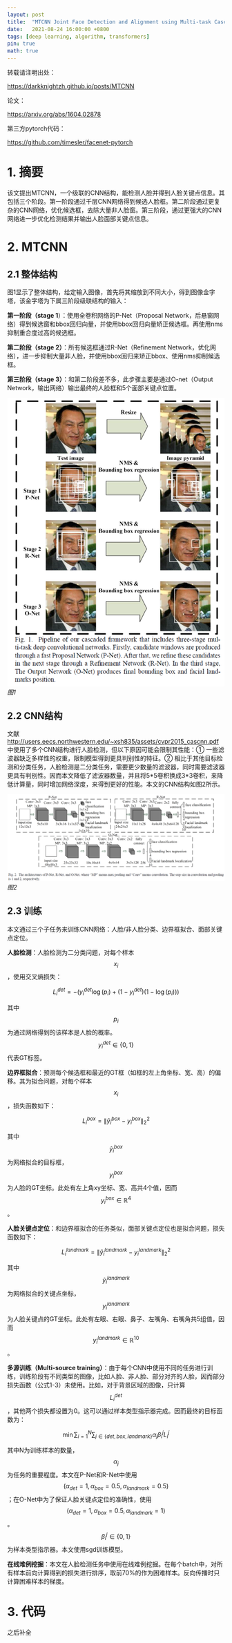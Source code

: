 ```yaml
---
layout: post
title:  "MTCNN Joint Face Detection and Alignment using Multi-task Cascaded Convolutional Networks(代码未添加)"
date:   2021-08-24 16:00:00 +0800
tags: [deep learning, algorithm, transformers]
pin: true
math: true
---
```


<style> h1 { border-bottom: none } </style>

转载请注明出处：

<https://darkknightzh.github.io/posts/MTCNN>

论文：

<https://arxiv.org/abs/1604.02878>

第三方pytorch代码：

<https://github.com/timesler/facenet-pytorch>

# 1. 摘要

该文提出MTCNN，一个级联的CNN结构，能检测人脸并得到人脸关键点信息。其包括三个阶段。第一阶段通过千层CNN网络得到候选人脸框。第二阶段通过更复杂的CNN网络，优化候选框，去除大量非人脸窗。第三阶段，通过更强大的CNN网络进一步优化检测结果并输出人脸面部关键点信息。

# 2. MTCNN

## 2.1 整体结构

图1显示了整体结构，给定输入图像，首先将其缩放到不同大小，得到图像金字塔，该金字塔为下属三阶段级联结构的输入：

**第一阶段（stage 1**）：使用全卷积网络的P-Net（Proposal Network，后悬窗网络）得到候选窗和bbox回归向量，并使用bbox回归向量矫正候选框。再使用nms抑制重合度过高的候选框。

**第二阶段（stage 2）**：所有候选框通过R-Net（Refinement Network，优化网络），进一步抑制大量非人脸，并使用bbox回归来矫正bbox、使用nms抑制候选框。

**第三阶段（stage 3）**：和第二阶段差不多，此步骤主要是通过O-net（Output Network，输出网络）输出最终的人脸框和5个面部关键点位置。

![1](/assets/post/2021-08-24-MTCNN/1mtcnn.png)
_图1_

## 2.2 CNN结构

文献<http://users.eecs.northwestern.edu/~xsh835/assets/cvpr2015_cascnn.pdf>中使用了多个CNN结构进行人脸检测，但以下原因可能会限制其性能：① 一些滤波器缺乏多样性的权重，限制模型得到更具判别性的特征。② 相比于其他目标检测和分类任务，人脸检测是二分类任务，需要更少数量的滤波器，同时需要滤波器更具有判别性。因而本文降低了滤波器数量，并且将5\*5卷积换成3\*3卷积，来降低计算量，同时增加网络深度，来得到更好的性能。本文的CNN结构如图2所示。

![2](/assets/post/2021-08-24-MTCNN/2cnn.png)
_图2_


## 2.3 训练

本文通过三个子任务来训练CNN网络：人脸/非人脸分类、边界框拟合、面部关键点定位。

**人脸检测**：人脸检测为二分类问题，对每个样本
$${ {x}_{i}}$$
，使用交叉熵损失：

$$L_{i}^{det}=-\left( y_{i}^{det}\log \left( { {p}_{i}} \right)+\left( 1-y_{i}^{det} \right)\left( 1-\log \left( { {p}_{i}} \right) \right) \right) \tag{1}$$

其中
$${ {p}_{i}}$$
为通过网络得到的该样本是人脸的概率。
$$y_{i}^{det}\in \left\{ 0,1 \right\}$$
代表GT标签。

**边界框拟合**：预测每个候选框和最近的GT框（如框的左上角坐标、宽、高）的偏移。其为拟合问题，对每个样本
$${ {x}_{i}}$$
，损失函数如下：

$$L_{i}^{box}=\left\| \hat{y}_{i}^{box}-y_{i}^{box} \right\|_{2}^{2} \tag{2}$$

其中
$$\hat{y}_{i}^{box}$$为网络拟合的目标框，
$$y_{i}^{box}$$为人脸的GT坐标。此处有左上角xy坐标、宽、高共4个值，因而
$$y_{i}^{box}\in { {\mathbb{R}}^{4}}$$
。

**人脸关键点定位**：和边界框拟合的任务类似，面部关键点定位也是拟合问题，损失函数如下：

$$L_{i}^{landmark}=\left\| \hat{y}_{i}^{landmark}-y_{i}^{landmark} \right\|_{2}^{2} \tag{3}$$

其中
$$\hat{y}_{i}^{landmark}$$
为网络拟合的关键点坐标，
$$y_{i}^{landmark}$$
为人脸关键点的GT坐标。此处有左眼、右眼、鼻子、左嘴角、右嘴角共5组值，因而
$$y_{i}^{landmark}\in { {\mathbb{R}}^{10}}$$
。

**多源训练（Multi-source training）**：由于每个CNN中使用不同的任务进行训练，训练阶段有不同类型的图像，比如人脸、非人脸、部分对齐的人脸，因而部分损失函数（公式1-3）未使用。比如，对于背景区域的图像，只计算
$$L_{i}^{det}$$
，其他两个损失都设置为0。这可以通过样本类型指示器完成。因而最终的目标函数为：

$$\min \sum\nolimits_{i=1}^{N}{\sum\nolimits_{j\in \left\{ det,box,landmark \right\}}{ { {\alpha }_{j}}\beta _{i}^{j}L_{i}^{j}}} \tag{4}$$

其中N为训练样本的数量，
$${ {\alpha }_{j}}$$
为任务的重要程度。本文在P-Net和R-Net中使用
$$\left( { {\alpha }_{det}}=1,{ {\alpha }_{box}}=0.5,{ {\alpha }_{landmark}}=0.5 \right)$$
；在O-Net中为了保证人脸关键点定位的准确性，使用
$$\left( { {\alpha }_{det}}=1,{ {\alpha }_{box}}=0.5,{ {\alpha }_{landmark}}=1 \right)$$
。
$$\beta _{i}^{j}\in \left\{ 0,1 \right\}$$
为样本类型指示器。本文使用sgd训练模型。

**在线难例挖掘**：本文在人脸检测任务中使用在线难例挖掘。在每个batch中，对所有样本前向计算得到的损失进行排序，取前70%的作为困难样本。反向传播时只计算困难样本的梯度。

# 3. 代码

之后补全
